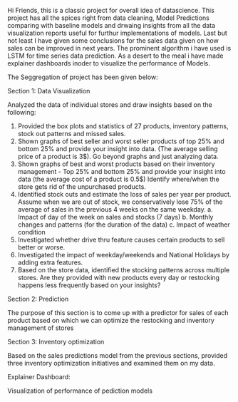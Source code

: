 Hi Friends, this is a classic project for overall idea of datascience. This project has all the spices right from data cleaning, Model Predictions comparing with baseline models and drwaing insights from all the data visualization reports useful for furthur implementations of models. Last but not least I have given some conclusions for the sales data given on how sales can be improved in next years. The prominent algorithm i have used is LSTM for time series data prediction. As a desert to the meal i have made explainer dashboards inoder to visualize the performance of Models.


The Seggregation of project has been given below:

Section 1: Data Visualization

Analyzed the data of individual stores and draw insights based on the following:

  1.	Provided the box plots and statistics of 27 products, inventory patterns, stock out patterns and missed sales.
  2.	Shown graphs of best seller and worst seller products of top 25% and bottom 25% and provide your insight into data. (The average selling price of a product is 3$). Go beyond graphs and just analyzing data.
  3.	Shown graphs of best and worst products based on their inventory management - Top 25% and bottom 25% and provide your insight into data (the average cost of a product is 0.5$) Identify where/when the store gets rid of the unpurchased products.
  4.	Identified stock outs and estimate the loss of sales per year per product. Assume when we are out of stock, we conservatively lose 75% of the average of sales in the previous 4 weeks on the same weekday.
      a.	Impact of day of the week on sales and stocks (7 days)
      b.	Monthly changes and patterns (for the duration of the data)
      c.	Impact of weather condition
  6.	Investigated whether drive thru feature causes certain products to sell better or worse.
  7.	Investigated the impact of weekday/weekends and National Holidays by adding extra features.
  8.	Based on the store data, identified the stocking patterns across multiple stores. Are they provided with new products every day or restocking happens less frequently based on your insights? 
  
  
  
Section 2:  Prediction

The purpose of this section is to come up with a predictor for sales of each product based on which we can optimize the restocking and inventory management of stores

Section 3:  Inventory optimization

Based on the sales predictions model from the previous sections, provided three inventory optimization initiatives and examined them on my data.

Explainer Dashboard:

Visualization of performance of pediction models

